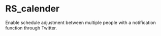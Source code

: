 # RS_calender
Enable schedule adjustment between multiple people with a notification function through Twitter.

